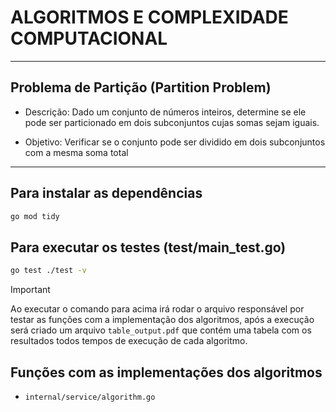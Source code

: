 # ALGORITMOS E COMPLEXIDADE COMPUTACIONAL

<hr>

## Problema de Partição (Partition Problem)
- Descrição: Dado um conjunto de números inteiros, determine se ele pode ser
particionado em dois subconjuntos cujas somas sejam iguais.

- Objetivo: Verificar se o conjunto pode ser dividido em dois subconjuntos com a
mesma soma total

<hr>

## Para instalar as dependências
 ```bash
go mod tidy
 ```

## Para executar os testes (test/main_test.go)
```bash
go test ./test -v
```

> [!IMPORTANT]  
> Ao executar o comando para acima irá rodar o arquivo responsável por testar as funções com a implementação dos algoritmos, após a execução será criado um arquivo `table_output.pdf` que contém uma tabela com os resultados todos tempos de execução de cada algoritmo.

## Funções com as implementações dos algoritmos 
 - `internal/service/algorithm.go`
